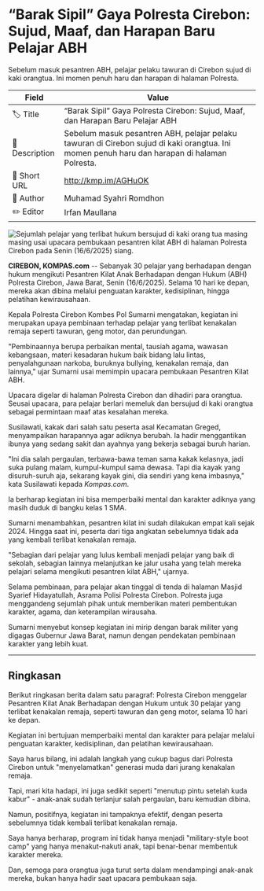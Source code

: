 # “Barak Sipil” Gaya Polresta Cirebon: Sujud, Maaf, dan Harapan Baru Pelajar ABH

Sebelum masuk pesantren ABH, pelajar pelaku tawuran di Cirebon sujud di kaki orangtua. Ini momen penuh haru dan harapan di halaman Polresta.

| Field         | Value                                                       |
|---------------|-------------------------------------------------------------|
| 🏷️ Title       | “Barak Sipil” Gaya Polresta Cirebon: Sujud, Maaf, dan Harapan Baru Pelajar ABH |
| 📝 Description | Sebelum masuk pesantren ABH, pelajar pelaku tawuran di Cirebon sujud di kaki orangtua. Ini momen penuh haru dan harapan di halaman Polresta. |
| 🔗 Short URL   | http://kmp.im/AGHuOK |
| 👤 Author      | Muhamad Syahri Romdhon |
| ✏️ Editor      | Irfan Maullana |

![Sejumlah pelajar yang terlibat hukum bersujud di kaki orang tua masing masing usai upacara pembukaan pesantren kilat ABH di halaman Polresta Cirebon pada Senin (16/6/2025) siang.](https://asset.kompas.com/crops/vCApCnr6FqNPhOpcF9njQmJJFhM=/0x0:0x0/750x500/data/photo/2025/06/16/684f956883c7f.jpg)

**CIREBON, KOMPAS.com** -- Sebanyak 30 pelajar yang berhadapan dengan hukum mengikuti Pesantren Kilat Anak Berhadapan dengan Hukum (ABH) Polresta Cirebon, Jawa Barat, Senin (16/6/2025). Selama 10 hari ke depan, mereka akan dibina melalui penguatan karakter, kedisiplinan, hingga pelatihan kewirausahaan.

Kepala Polresta Cirebon Kombes Pol Sumarni mengatakan, kegiatan ini merupakan upaya pembinaan terhadap pelajar yang terlibat kenakalan remaja seperti tawuran, geng motor, dan perundungan.

\"Pembinaannya berupa perbaikan mental, tausiah agama, wawasan kebangsaan, materi kesadaran hukum baik bidang lalu lintas, penyalahgunaan narkoba, buruknya bullying, kenakalan remaja, dan lainnya,\" ujar Sumarni usai memimpin upacara pembukaan Pesantren Kilat ABH.

Upacara digelar di halaman Polresta Cirebon dan dihadiri para orangtua. Seusai upacara, para pelajar berlari memeluk dan bersujud di kaki orangtua sebagai permintaan maaf atas kesalahan mereka.

Susilawati, kakak dari salah satu peserta asal Kecamatan Greged, menyampaikan harapannya agar adiknya berubah. Ia hadir menggantikan ibunya yang sedang sakit dan ayahnya yang bekerja sebagai buruh harian.

\"Ini dia salah pergaulan, terbawa-bawa teman sama kakak kelasnya, jadi suka pulang malam, kumpul-kumpul sama dewasa. Tapi dia kayak yang disuruh-suruh aja, sekarang kayak gini, dia sendiri yang kena imbasnya,\" kata Susilawati kepada *Kompas.com*.

Ia berharap kegiatan ini bisa memperbaiki mental dan karakter adiknya yang masih duduk di bangku kelas 1 SMA.

Sumarni menambahkan, pesantren kilat ini sudah dilakukan empat kali sejak 2024. Hingga saat ini, peserta dari tiga angkatan sebelumnya tidak ada yang kembali terlibat kenakalan remaja.

\"Sebagian dari pelajar yang lulus kembali menjadi pelajar yang baik di sekolah, sebagian lainnya melanjutkan ke jalur usaha yang telah mereka pelajari selama mengikuti pesantren kilat ABH,\" ujarnya.

Selama pembinaan, para pelajar akan tinggal di tenda di halaman Masjid Syarief Hidayatullah, Asrama Polisi Polresta Cirebon. Polresta juga menggandeng sejumlah pihak untuk memberikan materi pembentukan karakter, agama, dan keterampilan wirausaha.

Sumarni menyebut konsep kegiatan ini mirip dengan barak militer yang digagas Gubernur Jawa Barat, namun dengan pendekatan pembinaan karakter yang lebih kuat.

---
## Ringkasan

Berikut ringkasan berita dalam satu paragraf: Polresta Cirebon menggelar Pesantren Kilat Anak Berhadapan dengan Hukum untuk 30 pelajar yang terlibat kenakalan remaja, seperti tawuran dan geng motor, selama 10 hari ke depan.

 Kegiatan ini bertujuan memperbaiki mental dan karakter para pelajar melalui penguatan karakter, kedisiplinan, dan pelatihan kewirausahaan.



Saya harus bilang, ini adalah langkah yang cukup bagus dari Polresta Cirebon untuk "menyelamatkan" generasi muda dari jurang kenakalan remaja.

 Tapi, mari kita hadapi, ini juga sedikit seperti "menutup pintu setelah kuda kabur" - anak-anak sudah terlanjur salah pergaulan, baru kemudian dibina.

 Namun, positifnya, kegiatan ini tampaknya efektif, dengan peserta sebelumnya tidak kembali terlibat kenakalan remaja.

 Saya hanya berharap, program ini tidak hanya menjadi "military-style boot camp" yang hanya menakut-nakuti anak, tapi benar-benar membentuk karakter mereka.

 Dan, semoga para orangtua juga turut serta dalam mendampingi anak-anak mereka, bukan hanya hadir saat upacara pembukaan saja.
